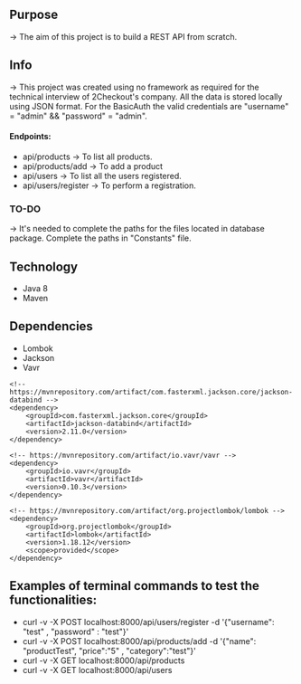 ## Purpose
 -> The aim of this project is to build a REST API from scratch.

## Info
-> This project was created using no framework as required for the technical interview of 2Checkout's company. All the data is stored locally using JSON format. For the BasicAuth the valid credentials are "username" = "admin" && "password" = "admin".

#### Endpoints:
* api/products -> To list all products.
* api/products/add -> To add a product
* api/users -> To list all the users registered.
* api/users/register -> To perform a registration.

### TO-DO
-> It's needed to complete the paths for the files located in database package. Complete the paths in "Constants" file.
## Technology
* Java 8
* Maven

## Dependencies
* Lombok
* Jackson
* Vavr

<dependencies>
 
    <!-- https://mvnrepository.com/artifact/com.fasterxml.jackson.core/jackson-databind -->
    <dependency>
        <groupId>com.fasterxml.jackson.core</groupId>
        <artifactId>jackson-databind</artifactId>
        <version>2.11.0</version>
    </dependency>

    <!-- https://mvnrepository.com/artifact/io.vavr/vavr -->
    <dependency>
        <groupId>io.vavr</groupId>
        <artifactId>vavr</artifactId>
        <version>0.10.3</version>
    </dependency>

    <!-- https://mvnrepository.com/artifact/org.projectlombok/lombok -->
    <dependency>
        <groupId>org.projectlombok</groupId>
        <artifactId>lombok</artifactId>
        <version>1.18.12</version>
        <scope>provided</scope>
    </dependency>
    
</dependencies>

## Examples of terminal commands to test the functionalities:
* curl -v -X POST localhost:8000/api/users/register -d '{"username": "test" , "password" : "test"}'
* curl -v -X POST localhost:8000/api/products/add -d '{"name": "productTest", "price":"5" , "category":"test"}'
* curl -v -X GET localhost:8000/api/products
* curl -v -X GET localhost:8000/api/users



